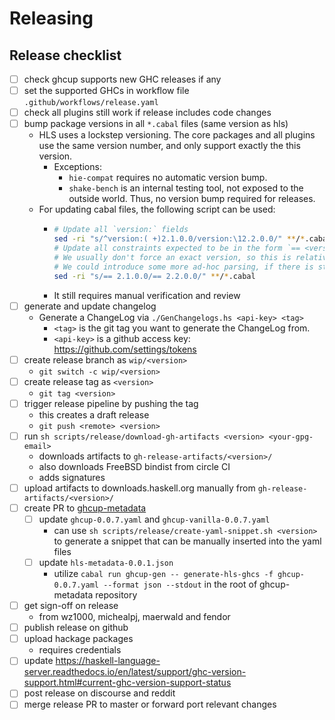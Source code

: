 # Releasing

## Release checklist

- [ ] check ghcup supports new GHC releases if any
- [ ] set the supported GHCs in workflow file `.github/workflows/release.yaml`
- [ ] check all plugins still work if release includes code changes
- [ ] bump package versions in all `*.cabal` files (same version as hls)
  - HLS uses a lockstep versioning. The core packages and all plugins use the same version number, and only support exactly the this version.
    - Exceptions:
      - `hie-compat` requires no automatic version bump.
      - `shake-bench` is an internal testing tool, not exposed to the outside world. Thus, no version bump required for releases.
  - For updating cabal files, the following script can be used:
    - ```sh
      # Update all `version:` fields
      sed -ri "s/^version:( +)2.1.0.0/version:\12.2.0.0/" **/*.cabal
      # Update all constraints expected to be in the form `== <version>`.
      # We usually don't force an exact version, so this is relatively unambiguous.
      # We could introduce some more ad-hoc parsing, if there is still ambiguity.
      sed -ri "s/== 2.1.0.0/== 2.2.0.0/" **/*.cabal
      ```
    - It still requires manual verification and review
- [ ] generate and update changelog
  - Generate a ChangeLog via `./GenChangelogs.hs <api-key> <tag>`
    - `<tag>` is the git tag you want to generate the ChangeLog from.
    - `<api-key>` is a github access key: https://github.com/settings/tokens
- [ ] create release branch as `wip/<version>`
  - `git switch -c wip/<version>`
- [ ] create release tag as `<version>`
  - `git tag <version>`
- [ ] trigger release pipeline by pushing the tag
  - this creates a draft release
  - `git push <remote> <version>`
- [ ] run `sh scripts/release/download-gh-artifacts <version> <your-gpg-email>`
  - downloads artifacts to `gh-release-artifacts/<version>/`
  - also downloads FreeBSD bindist from circle CI
  - adds signatures
- [ ] upload artifacts to downloads.haskell.org manually from `gh-release-artifacts/<version>/`
- [ ] create PR to [ghcup-metadata](https://github.com/haskell/ghcup-metadata)
  - [ ] update `ghcup-0.0.7.yaml` and `ghcup-vanilla-0.0.7.yaml`
    - can use `sh scripts/release/create-yaml-snippet.sh <version>` to generate a snippet that can be manually inserted into the yaml files
  - [ ] update `hls-metadata-0.0.1.json`
    - utilize `cabal run ghcup-gen -- generate-hls-ghcs -f ghcup-0.0.7.yaml --format json --stdout` in the root of ghcup-metadata repository
- [ ] get sign-off on release
  - from wz1000, michealpj, maerwald and fendor
- [ ] publish release on github
- [ ] upload hackage packages
  - requires credentials
- [ ] update https://haskell-language-server.readthedocs.io/en/latest/support/ghc-version-support.html#current-ghc-version-support-status
- [ ] post release on discourse and reddit
- [ ] merge release PR to master or forward port relevant changes
